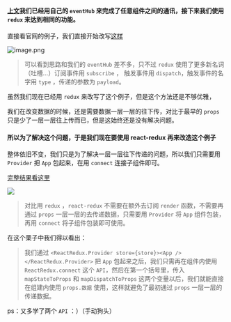 #### [上文](https://www.jianshu.com/p/6acecc5ef433)我们已经用自己的 `eventHub` 来完成了任意组件之间的通讯，接下来我们使用 `redux` 来达到相同的功能。

直接看官网的例子，我们直接开始改写[这样](http://js.jirengu.com/pisak/6/edit?js,output)

![image.png](https://upload-images.jianshu.io/upload_images/5780538-ba46b6efd526e1a7.png?imageMogr2/auto-orient/strip%7CimageView2/2/w/1240)


> 可以看到思路和我们的 `eventHub` 差不多，只不过 `redux` 使用了更多新名词（吐槽...）订阅事件用 `subscribe` ， 触发事件用 `dispatch`，触发事件的名字用 `type` ，传递的参数为 `payload`。

虽然我们现在已经用 `redux` 来改写了这个例子，但是这个方法还是不够优雅，

我们在改变数据的时候，还是需要数据一层一层的往下传，对比于最早的 `props` 只是少了一层一层往上传而已，但是这始终还是没有解决问题。

#### 所以为了解决这个问题，于是我们现在要使用 **react-redux** 再来改造这个例子

整体依旧不变，我们只是为了解决一层一层往下传递的问题，所以我们只需要用 `Provider` 把 `App` 包起来，在用 `connect` 连接子组件即可。

[完整结果看这里](http://js.jirengu.com/xusoh/6/edit?js,output)

![](https://upload-images.jianshu.io/upload_images/5780538-fbc8296ae5afd13c.png?imageMogr2/auto-orient/strip%7CimageView2/2/w/1240)

>对比用 `redux` ，`react-redux` 不需要在额外去订阅 `render` 函数，不需要再通过 `props` 一层一层的去传递数据，只需要用 `Provider` 将 `App` 组件包装，再用 `connect` 将子组件包装即可使用。 

在这个栗子中我们得以看出：

> 我们通过 `<ReactRedux.Provider store={store}><App /></ReactRedux.Provider>` 把 `App` 包起来之后，我们只需再在组件内使用 `ReactRedux.connect` 这个 `API`，然后在第一个括号里，传入 `mapStateToProps` 和 `mapDispatchToProps` 这两个变量以后，我们就能直接在组建内使用 `props.数据` 使用，这样就避免了最初通过 `props` 一层一层的传递数据。

ps：又多学了两个 `API` ：）（手动狗头）


